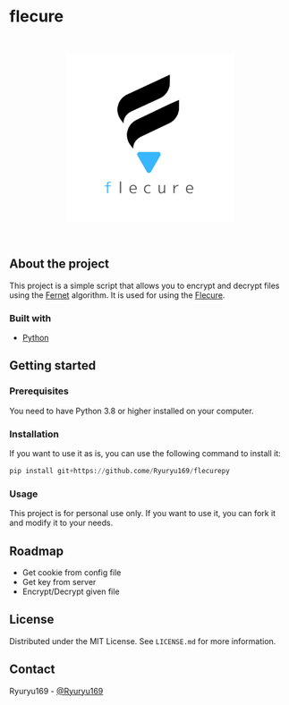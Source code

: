 # flecure
<br /> 
<p align="center">
    <img src="assets/icon.png" width="300" height="300">
</p>

<br />

## About the project

This project is a simple script that allows you to encrypt and decrypt files using the [Fernet](https://cryptography.io/en/latest/fernet.html) algorithm. It is used for using the [Flecure]().

### Built with

* [Python](https://www.python.org/)

## Getting started

### Prerequisites

You need to have Python 3.8 or higher installed on your computer.

### Installation

If you want to use it as is, you can use the following command to install it:

```Python
pip install git+https://github.come/Ryuryu169/flecurepy
```

### Usage

This project is for personal use only. If you want to use it, you can fork it and modify it to your needs.

## Roadmap

+ Get cookie from config file
+ Get key from server
+ Encrypt/Decrypt given file

## License

Distributed under the MIT License. See `LICENSE.md` for more information.

## Contact

Ryuryu169 - [@Ryuryu169](https://twitter.com/Ryuryu169)